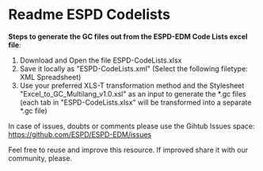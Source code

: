 
# Readme ESPD Codelists 

**Steps to generate the GC files out from the ESPD-EDM Code Lists excel file**:

1. Download and Open the file ESPD-CodeLists.xlsx
2. Save it locally as "ESPD-CodeLists.xml" (Select the following filetype: XML Spreadsheet)
3. Use your preferred XLS-T transformation method and the Stylesheet "Excel_to_GC_Multilang_v1.0.xsl" as an input to generate the *.gc files (each tab in "ESPD-CodeLists.xlsx" will be transformed into a separate *.gc file)

In case of issues, doubts or comments please use the Gihtub Issues space: https://github.com/ESPD/ESPD-EDM/issues

Feel free to reuse and improve this resource. If improved share it with our community, please.

